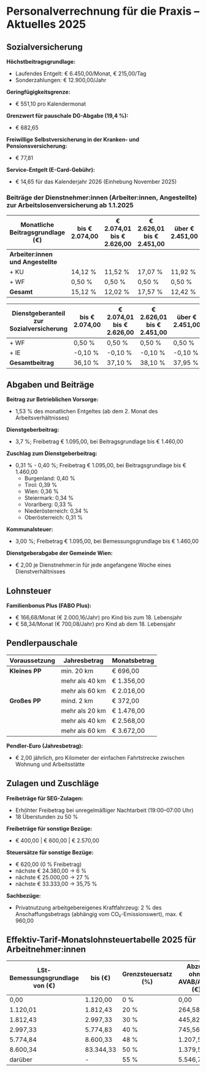 # Personalverrechnung für die Praxis – Aktuelles 2025

## Sozialversicherung

**Höchstbeitragsgrundlage:**  
- Laufendes Entgelt: € 6.450,00/Monat, € 215,00/Tag  
- Sonderzahlungen: € 12.900,00/Jahr  

**Geringfügigkeitsgrenze:**  
- € 551,10 pro Kalendermonat  

**Grenzwert für pauschale DG-Abgabe (19,4 %):**  
- € 682,65  

**Freiwillige Selbstversicherung in der Kranken- und Pensionsversicherung:**  
- € 77,81  

**Service-Entgelt (E-Card-Gebühr):**  
- € 14,65 für das Kalenderjahr 2026 (Einhebung November 2025)  

### Beiträge der Dienstnehmer:innen (Arbeiter:innen, Angestellte) zur Arbeitslosenversicherung ab 1.1.2025

| Monatliche Beitragsgrundlage (€) | bis € 2.074,00 | € 2.074,01 bis € 2.626,00 | € 2.626,01 bis € 2.451,00 | über € 2.451,00 |
|-----------------------------------|---------------|--------------------------|--------------------------|----------------|
| **Arbeiter:innen und Angestellte** |  |  |  |  |
| + KU | 14,12 % | 11,52 % | 17,07 % | 11,92 % |
| + WF | 0,50 % | 0,50 % | 0,50 % | 0,50 % |
| **Gesamt** | 15,12 % | 12,02 % | 17,57 % | 12,42 % |

| **Dienstgeberanteil zur Sozialversicherung** | bis € 2.074,00 | € 2.074,01 bis € 2.626,00 | € 2.626,01 bis € 2.451,00 | über € 2.451,00 |
|----------------------------------------------|---------------|--------------------------|--------------------------|----------------|
| + WF | 0,50 % | 0,50 % | 0,50 % | 0,50 % |
| + IE | -0,10 % | -0,10 % | -0,10 % | -0,10 % |
| **Gesamtbeitrag** | 36,10 % | 37,10 % | 38,10 % | 37,95 % |

## Abgaben und Beiträge

**Beitrag zur Betrieblichen Vorsorge:**  
- 1,53 % des monatlichen Entgeltes (ab dem 2. Monat des Arbeitsverhältnisses)  

**Dienstgeberbeitrag:**  
- 3,7 %; Freibetrag € 1.095,00, bei Beitragsgrundlage bis € 1.460,00  

**Zuschlag zum Dienstgeberbeitrag:**  
- 0,31 % - 0,40 %; Freibetrag € 1.095,00, bei Beitragsgrundlage bis € 1.460,00  
  - Burgenland: 0,40 %  
  - Tirol: 0,39 %  
  - Wien: 0,36 %  
  - Steiermark: 0,34 %  
  - Vorarlberg: 0,33 %  
  - Niederösterreich: 0,34 %  
  - Oberösterreich: 0,31 %  

**Kommunalsteuer:**  
- 3,00 %; Freibetrag € 1.095,00, bei Bemessungsgrundlage bis € 1.460,00  

**Dienstgeberabgabe der Gemeinde Wien:**  
- € 2,00 je Dienstnehmer:in für jede angefangene Woche eines Dienstverhältnisses  

## Lohnsteuer

**Familienbonus Plus (FABO Plus):**  
- € 166,68/Monat (€ 2.000,16/Jahr) pro Kind bis zum 18. Lebensjahr  
- € 58,34/Monat (€ 700,08/Jahr) pro Kind ab dem 18. Lebensjahr  

## Pendlerpauschale

| Voraussetzung | Jahresbetrag | Monatsbetrag |
|--------------|------------|-------------|
| **Kleines PP** | min. 20 km | € 696,00 | € 58,00 |
| | mehr als 40 km | € 1.356,00 | € 113,00 |
| | mehr als 60 km | € 2.016,00 | € 168,00 |
| **Großes PP** | mind. 2 km | € 372,00 | € 31,00 |
| | mehr als 20 km | € 1.476,00 | € 123,00 |
| | mehr als 40 km | € 2.568,00 | € 214,00 |
| | mehr als 60 km | € 3.672,00 | € 306,00 |

**Pendler-Euro (Jahresbetrag):**  
- € 2,00 jährlich, pro Kilometer der einfachen Fahrtstrecke zwischen Wohnung und Arbeitsstätte  

## Zulagen und Zuschläge

**Freibeträge für SEG-Zulagen:**  
- Erhöhter Freibetrag bei unregelmäßiger Nachtarbeit (19:00–07:00 Uhr)  
- 18 Überstunden zu 50 %  

**Freibeträge für sonstige Bezüge:**  
- € 400,00 | € 600,00 | € 2.570,00  

**Steuersätze für sonstige Bezüge:**  
- € 620,00 (0 % Freibetrag)  
- nächste € 24.380,00 → 6 %  
- nächste € 25.000,00 → 27 %  
- nächste € 33.333,00 → 35,75 %  

**Sachbezüge:**  
- Privatnutzung arbeitgebereigenes Kraftfahrzeug: 2 % des Anschaffungsbetrags (abhängig vom CO₂-Emissionswert), max. € 960,00  

## Effektiv-Tarif-Monatslohnsteuertabelle 2025 für Arbeitnehmer:innen

| LSt-Bemessungsgrundlage von (€) | bis (€) | Grenzsteuersatz (%) | Abzug ohne AVAB/AEAB (€) |
|--------------------------------|--------|-------------------|-------------------|
| 0,00 | 1.120,00 | 0 % | 0,00 |
| 1.120,01 | 1.812,43 | 20 % | 264,58 |
| 1.812,43 | 2.997,33 | 30 % | 445,82 |
| 2.997,33 | 5.774,83 | 40 % | 745,56 |
| 5.774,84 | 8.600,33 | 48 % | 1.207,54 |
| 8.600,34 | 83.344,33 | 50 % | 1.379,55 |
| darüber | - | 55 % | 5.546,77 |


